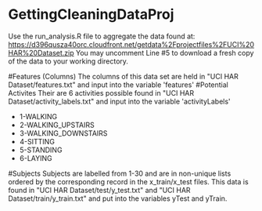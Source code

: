 # GettingCleaningDataProj
Use the run_analysis.R file to aggregate the data found at:   https://d396qusza40orc.cloudfront.net/getdata%2Fprojectfiles%2FUCI%20HAR%20Dataset.zip
You may uncomment Line #5 to download a fresh copy of the data to your working directory.

#Features (Columns)
  The columns of this data set are held in "UCI HAR Dataset/features.txt" and input into the variable 'features'
#Potential Activites
  Their are 6 activities possible found in "UCI HAR Dataset/activity_labels.txt" and input into the variable 'activityLabels'
  - 1-WALKING
  - 2-WALKING_UPSTAIRS
  - 3-WALKING_DOWNSTAIRS
  - 4-SITTING
  - 5-STANDING
  - 6-LAYING

#Subjects
  Subjects are labelled from 1-30 and are in non-unique lists ordered by the corresponding record in the x_train/x_test files.  This data is found in "UCI HAR Dataset/test/y_test.txt" and "UCI HAR Dataset/train/y_train.txt" and put into the variables yTest and yTrain.

